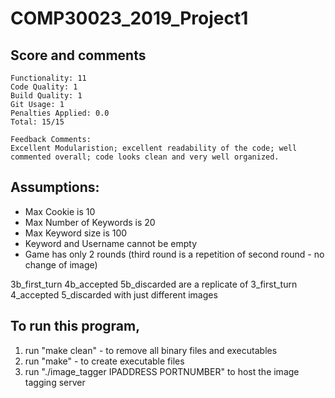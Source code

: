 # COMP30023_2019_Project1

## Score and comments
```
Functionality: 11     
Code Quality: 1     
Build Quality: 1     
Git Usage: 1     
Penalties Applied: 0.0   
Total: 15/15

Feedback Comments:
Excellent Modularistion; excellent readability of the code; well commented overall; code looks clean and very well organized.
```

## Assumptions:


*  Max Cookie is 10
*  Max Number of Keywords is 20
*  Max Keyword size is 100
*  Keyword and Username cannot be empty
*  Game has only 2 rounds (third round is a repetition of second round - no change of image)

3b_first_turn 4b_accepted 5b_discarded are a replicate of 3_first_turn 4_accepted 5_discarded with just different images

## To run this program, 


1.  run "make clean" - to remove all binary files and executables
2.  run "make" - to create executable files
3.  run "./image_tagger IPADDRESS PORTNUMBER"  to host the image tagging server
